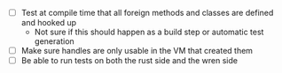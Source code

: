 - [ ] Test at compile time that all foreign methods and classes are defined and hooked up
  - Not sure if this should happen as a build step or automatic test generation
- [ ] Make sure handles are only usable in the VM that created them
- [ ] Be able to run tests on both the rust side and the wren side
